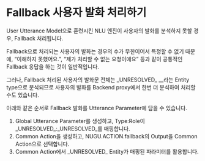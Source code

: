 # Fallback 사용자 발화 처리하기

User Utterance Model으로 훈련시킨 NLU 엔진이 사용자의 발화를 분석하지 못할 경우, Fallback 처리됩니다.

Fallback으로 처리되는 사용자의 발화는 경우의 수가 무한이어서 특정할 수 없기 때문에, “이해하지 못했어요.”, “제가 처리할 수 없는 요청이에요” 등과 같이 공통적인 Fallback 응답을 하는 것이 일반적입니다.

그러나, Fallback 처리된 사용자의 발화문 전체는 \_UNRESOLVED\_ __라는 Entity type으로 분석되므로 사용자의 발화를 Backend proxy에서 한번 더 분석하여 처리할 수도 있습니다.

아래와 같은 순서로 Fallback 발화를 Utterance Parameter에 담을 수 있습니다. 

1. Global Utterance Parameter를 생성하고, Type:Role이 \_UNRESOLVED\_:\_UNRESOLVED\_를 매핑합니다. 
2. Common Action을 생성하고, NUGU.ACTION.fallback의 Output을 Common Action으로 선택합니다. 
3. Common Action에서 \_UNRESOLVED\_ Entity가 매핑된 파라미터를 활용합니다.

